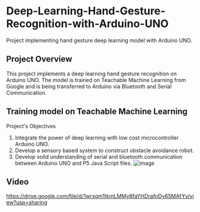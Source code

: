 # Deep-Learning-Hand-Gesture-Recognition-with-Arduino-UNO
Project implementing hand gesture deep learning model with Arduino UNO.
## Project Overview
This project implements a deep learning hand gesture recognition on Arduino UNO. The model is trained on Teachable Machine Learning from Google and is being transferred to Arduino via Bluetooth and Serial Communication.
## Training model on Teachable Machine Learning
Project's Objectives
1. Integrate the power of deep learning with low cost microcontroller Arduino UNO.
2. Develop a sensory based system to construct obstacle avoidance robot. 
3. Develop solid understanding of serial and bluetooth communication between Arduino UNO and P5 Java Script files.
![image](https://user-images.githubusercontent.com/69100847/158018532-d228a155-2c2b-4794-8f97-0fbcb3f15b7b.png)

## Video
https://drive.google.com/file/d/1wrxqm1tkmLMMy8faYHDrafnDy65MAfYv/view?usp=sharing
